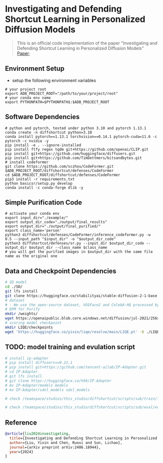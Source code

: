 # Investigating and Defending Shortcut Learning in Personalized Diffusion Models
<!-- https://arxiv.org/pdf/2406.18944 -->

> This is an official code implementation of the paper "Investigating and Defending Shortcut Learning in Personalized Diffusion Models" 
> [Paper](https://arxiv.org/pdf/2406.18944); 

## Environment Setup 
- setup the following environment variables 
```shell
# your project root
export ADB_PROJECT_ROOT="/path/to/your/project/root"
# your conda env name
export PYTHONPATH=$PYTHONPATH$:$ADB_PROJECT_ROOT
```

## Software Dependencies
```shell
# python and pytorch, tested under python 3.10 and pytorch 1.13.1
conda create -n diffshortcut python=3.10
conda install pytorch==1.13.1 torchvision==0.14.1 pytorch-cuda=11.6 -c pytorch -c nvidia -y
pip install -e . --ignore-installed
pip install ftfy regex tqdm git+https://github.com/openai/CLIP.git
pip install git+https://github.com/huggingface/diffusers.git
pip install git+https://github.com/TimDettmers/bitsandbytes.git
# install codeformer 
git clone https://github.com/sczhou/CodeFormer.git $ADB_PROJECT_ROOT/diffshortcut/defenses/CodeFormer
cd $ADB_PROJECT_ROOT/diffshortcut/defenses/CodeFormer
pip3 install -r requirements.txt
python basicsr/setup.py develop
conda install -c conda-forge dlib -y
```

## Simple Purification Code 
```shell
# activate your conda env
export input_dir="./example/"
export output_dir_code="./output/final_results"
export output_dir="./output/final_purified/"
export class_name='person'
python3 diffshortcut/defenses/CodeFormer/inference_codeformer.py -w 0.5 --input_path "$input_dir" -o "$output_dir_code" 
python3 diffshortcut/defenses/sr.py --input_dir $output_dir_code --output_dir $output_dir --class_name $class_name
# you will get the purified images in $output_dir with the same file name as the original one  
```

## Data and Checkpoint Dependencies
```bash
# SD model 
cd ./SD/
git lfs install
git clone https://huggingface.co/stabilityai/stable-diffusion-2-1-base
# dataset
# - We use the open-source dataset, VGGFace2 and CelebA-HQ processed by AntiDreamBooth, which can be found at this [google drive](https://drive.google.com/drive/folders/1JX4IM6VMkkv4rER99atS4x4VGnoRNByV). 
# DPM for Purify
mkdir /weights/
wget https://openaipublic.blob.core.windows.net/diffusion/jul-2021/256x256_diffusion_uncond.pt -O /weights/256x256_diffusion_uncond.pt
# scoring model checkpoint
mkdir LIQE/checkpoints
wget 'https://huggingface.co/yixin/liqe/resolve/main/LIQE.pt' -O ./LIQE/checkpoints/LIQE.pt
```

## TODO: model training and evulation script 
```bash
# install ip-adapter
# pip install diffusers==0.22.1
# pip install git+https://github.com/tencent-ailab/IP-Adapter.git
# cd IP-Adapter
# git lfs install
# git clone https://huggingface.co/h94/IP-Adapter
# mv IP-Adapter/models models
# mv IP-Adapter/sdxl_models sdxl_models

# check /teamspace/studios/this_studio/diffshortcut/scripts/sub/train/full.sh for training script 

# check /teamspace/studios/this_studio/diffshortcut/scripts/sub/eval/eval.sh for evulating script
```

## Reference 
```bibtex
@article{liu2024investigating,
  title={Investigating and Defending Shortcut Learning in Personalized Diffusion Models},
  author={Liu, Yixin and Chen, Ruoxi and Sun, Lichao},
  journal={arXiv preprint arXiv:2406.18944},
  year={2024}
}
```